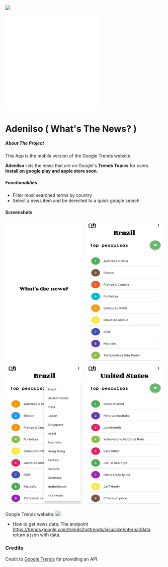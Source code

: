 ![](https://img.shields.io/badge/Made%20in-Flutter-blue)

<img src=".\images_typora\WTN-03.png" height="300" width="300" />

# Adenilso ( What's The News? )

##### About The Project

This App is the mobile version of the Google Trends website.

**Adenilso** lists the news that are on Google's **Trends Topics** for users. **Install on google play and apple store soon.**

##### Functionalities

- Filter most searched terms by country
- Select a news item and be derected to a quick google search

#### Screenshots

<img src=".\images_typora\photo4990475046032091624.jpg" alt="photo4990475046032091624" height="450" width="250" /> <img src=".\images_typora\photo4990475046032091623.jpg" alt="photo4990475046032091623" height="450" width="250" /> <img src=".\images_typora\photo4990475046032091621.jpg" alt="photo4990475046032091621" height="450" width="250" /> <img src=".\images_typora\photo4990475046032091620.jpg" alt="photo4990475046032091620" height="450" width="250" />



Google Trends website:
![](https://github.com/joao-cabral/wtn_project/blob/main/images_typora/2022-06-24-00-03-40.gif)

- How to get news data: The endpoint https://trends.google.com/trends/hottrends/visualize/internal/data return a json with data.

### Credits

Credit to [Google Trends](https://trends.google.com.br/trends/) for providing an API.
